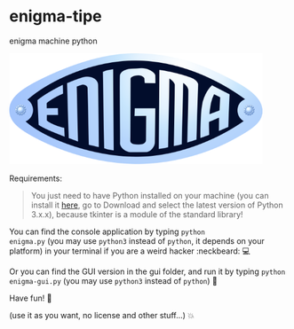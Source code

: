 # enigma-tipe

enigma machine python

![alt tag](https://github.com/omnitrogen/enigma/blob/master/enigma_logo_1.png)

Requirements:

>You just need to have Python installed on your machine (you can install it [here](https://www.python.org/), go to Download and select the latest version of Python 3.x.x), because tkinter is a module of the standard library!

You can find the console application by typing <code>python enigma.py</code> (you may use <code>python3</code> instead of <code>python</code>, it depends on your platform) in your terminal if you are a weird hacker :neckbeard: :computer:

Or you can find the GUI version in the gui folder, and run it by typing <code>python enigma-gui.py</code> (you may use <code>python3</code> instead of <code>python</code>) :tada:

Have fun! :panda_face:

(use it as you want, no license and other stuff...) :boom:
